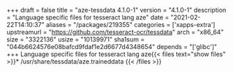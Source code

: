+++
draft = false
title = "aze-tessdata 4.1.0-1"
version = "4.1.0-1"
description = "Language specific files for tesseract lang aze"
date = "2021-02-22T14:10:37"
aliases = "/packages/219355"
categories = ['xapps-extra']
upstreamurl = "https://github.com/tesseract-ocr/tessdata"
arch = "x86_64"
size = "3322136"
usize = "10139971"
sha1sum = "044b6624576e08bafcd9fdaf1e2d6677d4348654"
depends = "['glibc']"
+++
Language specific files for tesseract lang aze{{< files text="show files" >}}* /usr/share/tessdata/aze.traineddata
{{< /files >}}